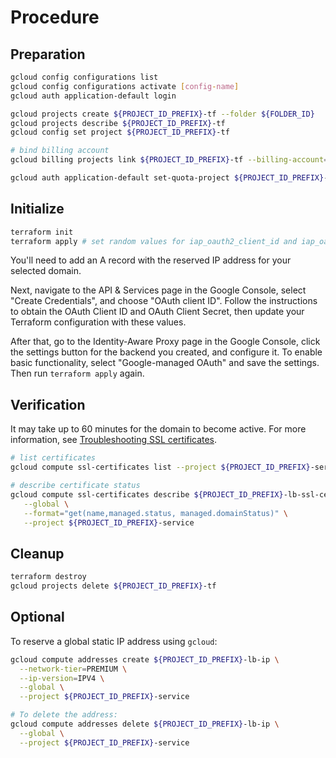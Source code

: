 # Procedure

## Preparation

```sh
gcloud config configurations list
gcloud config configurations activate [config-name]
gcloud auth application-default login

gcloud projects create ${PROJECT_ID_PREFIX}-tf --folder ${FOLDER_ID}
gcloud projects describe ${PROJECT_ID_PREFIX}-tf
gcloud config set project ${PROJECT_ID_PREFIX}-tf

# bind billing account
gcloud billing projects link ${PROJECT_ID_PREFIX}-tf --billing-account=${BILLING_ACCOUNT_ID}

gcloud auth application-default set-quota-project ${PROJECT_ID_PREFIX}-tf
```

## Initialize

```sh
terraform init
terraform apply # set random values for iap_oauth2_client_id and iap_oauth2_client_secret (this may cause errors initially)
```

You'll need to add an A record with the reserved IP address for your selected domain.

Next, navigate to the API & Services page in the Google Console, select "Create Credentials", and choose "OAuth client ID". Follow the instructions to obtain the OAuth Client ID and OAuth Client Secret, then update your Terraform configuration with these values.

After that, go to the Identity-Aware Proxy page in the Google Console, click the settings button for the backend you created, and configure it. To enable basic functionality, select "Google-managed OAuth" and save the settings. Then run `terraform apply` again.

## Verification

It may take up to 60 minutes for the domain to become active.
For more information, see [Troubleshooting SSL certificates](https://cloud.google.com/load-balancing/docs/ssl-certificates/troubleshooting).

```sh
# list certificates
gcloud compute ssl-certificates list --project ${PROJECT_ID_PREFIX}-service

# describe certificate status
gcloud compute ssl-certificates describe ${PROJECT_ID_PREFIX}-lb-ssl-cert \
   --global \
   --format="get(name,managed.status, managed.domainStatus)" \
   --project ${PROJECT_ID_PREFIX}-service
```

## Cleanup

```sh
terraform destroy
gcloud projects delete ${PROJECT_ID_PREFIX}-tf
```

## Optional

To reserve a global static IP address using `gcloud`:

```sh
gcloud compute addresses create ${PROJECT_ID_PREFIX}-lb-ip \
  --network-tier=PREMIUM \
  --ip-version=IPV4 \
  --global \
  --project ${PROJECT_ID_PREFIX}-service

# To delete the address:
gcloud compute addresses delete ${PROJECT_ID_PREFIX}-lb-ip \
  --global \
  --project ${PROJECT_ID_PREFIX}-service
```
